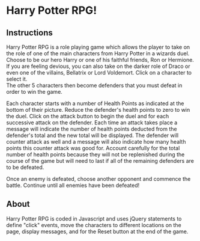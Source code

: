 # Harry Potter RPG!
## Instructions
Harry Potter RPG is a role playing game which allows the player to take on the role of one of the main characters from Harry Potter in a wizards duel.  Choose to be our hero Harry or one of his faithful friends, Ron or Hermione.  If you are feeling devious, you can also take on the darker role of Draco or even one of the villains, Bellatrix or Lord Voldemort.  Click on a character to select it.  
The other 5 characters then become defenders that you must defeat in order to win the game.  

Each character starts with a number of Health Points as indicated at the bottom of their picture.  Reduce the defender's health points to zero to win the duel.  Click on the attack button to begin the duel and for each successive attack on the defender.  Each time an attack takes place a message will indicate the number of health points deducted from the defender's total and the new total will be displayed.  The defender will counter attack as well and a message will also indicate how many health points this counter attack was good for.   Account carefully for the total number of health points because they will not be replenished during the course of the game but will need to last if all of the remaining defenders are to be defeated.

Once an enemy is defeated, choose another opponent and commence the battle.  Continue until all enemies have been defeated!

## About
Harry Potter RPG is coded in Javascript and uses jQuery statements to define "click" events, move the characters to different locations on the page, display messages, and for the Reset button at the end of the game.